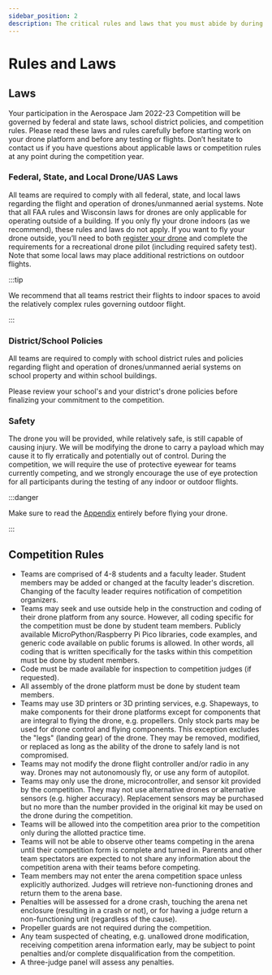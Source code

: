 ```yaml
---
sidebar_position: 2
description: The critical rules and laws that you must abide by during competition.
---
```


# Rules and Laws

## Laws

Your participation in the Aerospace Jam 2022-23 Competition will be governed by federal and state laws, school district policies, and competition rules. Please read these laws and rules carefully before starting work on your drone platform and before any testing or flights. Don’t hesitate to contact us if you have questions about applicable laws or competition rules at any point during the competition year.

### Federal, State, and Local Drone/UAS Laws

All teams are required to comply with all federal, state, and local laws regarding the flight and operation of drones/unmanned aerial systems. Note that all FAA rules and Wisconsin laws for drones are only applicable for operating outside of a building. If you only fly your drone indoors (as we recommend), these rules and laws do not apply. If you want to fly your drone outside, you’ll need to both [register your drone](https://faadronezone-access.faa.gov/#/) and complete the requirements for a recreational drone pilot (including required safety test). Note that some local laws may place additional restrictions on outdoor flights.

:::tip

We recommend that all teams restrict their flights to indoor spaces to avoid the relatively complex rules governing outdoor flight.

:::

### District/School Policies

All teams are required to comply with school district rules and policies regarding flight and operation of drones/unmanned aerial systems on school property and within school buildings. 

Please review your school's and your district's drone policies before finalizing your commitment to the competition.

### Safety

The drone you will be provided, while relatively safe, is still capable of causing injury.  We will be modifying the drone to carry a payload which may cause it to fly erratically and potentially out of control.  During the competition, we will require the use of protective eyewear for teams currently competing, and we strongly encourage the use of eye protection for all participants during the testing of any indoor or outdoor flights. 

:::danger

Make sure to read the [Appendix](/getting-started/appendix) entirely before flying your drone.

:::

## Competition Rules

- Teams are comprised of 4-8 students and a faculty leader. Student members may be added or changed at the faculty leader's discretion. Changing of the faculty leader requires notification of competition organizers.
- Teams may seek and use outside help in the construction and coding of their drone platform from any source. However, all coding specific for the competition must be done by student team members. Publicly available MicroPython/Raspberry Pi Pico libraries, code examples, and generic code available on public forums is allowed. In other words, all coding that is written specifically for the tasks within this competition must be done by student members.
- Code must be made available for inspection to competition judges (if requested).
- All assembly of the drone platform must be done by student team members.
- Teams may use 3D printers or 3D printing services, e.g. Shapeways, to make components for their drone platforms except for components that are integral to flying the drone, e.g. propellers. Only stock parts may be used for drone control and flying components. This exception excludes the "legs" (landing gear) of the drone. They may be removed, modified, or replaced as long as the ability of the drone to safely land is not compromised.
- Teams may not modify the drone flight controller and/or radio in any way. Drones may not autonomously fly, or use any form of autopilot.
- Teams may only use the drone, microcontroller, and sensor kit provided by the competition. They may not use alternative drones or alternative sensors (e.g. higher accuracy). Replacement sensors may be purchased but no more than the number provided in the original kit may be used on the drone during the competition.
- Teams will be allowed into the competition area prior to the competition only during the allotted practice time.
- Teams will not be able to observe other teams competing in the arena until their competition form is complete and turned in. Parents and other team spectators are expected to not share any information about the competition arena with their teams before competing.
- Team members may not enter the arena competition space unless explicitly authorized. Judges will retrieve non-functioning drones and return them to the arena base.
- Penalties will be assessed for a drone crash, touching the arena net enclosure (resulting in a crash or not), or for having a judge return a non-functioning unit (regardless of the cause).
- Propeller guards are not required during the competition.
- Any team suspected of cheating, e.g. unallowed drone modification, receiving competition arena information early, may be subject to point penalties and/or complete disqualification from the competition.
- A three-judge panel will assess any penalties.
